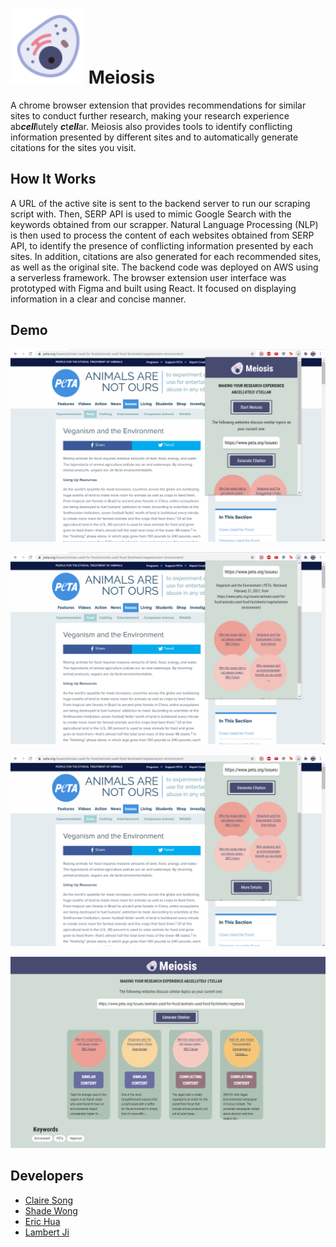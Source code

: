 # ![meiosis-logo](https://raw.githubusercontent.com/shade-12/meiosis/cdcf9ef29819617eaf29ebba5533a528f45c7454/frontend/src/assets/meiosis-logo.svg) Meiosis

A chrome browser extension that provides recommendations for similar sites to conduct further research, making your research experience ab***cell***lutely ***c***t***ell***ar. Meiosis also provides tools to identify conflicting information presented by different sites and to automatically generate citations for the sites you visit.

## How It Works

A URL of the active site is sent to the backend server to run our scraping script with. Then, SERP API is used to mimic Google Search with the keywords obtained from our scrapper. Natural Language Processing (NLP) is then used to process the content of each websites obtained from SERP API, to identify the presence of conflicting information presented by each sites. In addition, citations are also generated for each recommended sites, as well as the original site. The backend code was deployed on AWS using a serverless framework. The browser extension user interface was prototyped with Figma and built using React. It focused on displaying information in a clear and concise manner.

## Demo

![popup-demo](https://github.com/shade-12/meiosis/blob/main/assets/popup-demo.png?raw=true)

![citation-demo](https://github.com/shade-12/meiosis/blob/main/assets/citation-demo.png?raw=true)

![sites-demo](https://github.com/shade-12/meiosis/blob/main/assets/sites-demo.png?raw=true)

![home-demo](https://github.com/shade-12/meiosis/blob/main/assets/home-demo.png?raw=true)

## Developers
- [Claire Song](https://github.com/cxsong1)
- [Shade Wong](https://github.com/shade-12)
- [Eric Hua](https://github.com/huaqiwen)
- [Lambert Ji](https://github.com/xuanyi110)
